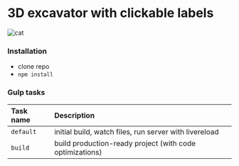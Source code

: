 # 3D excavator with clickable labels

![cat](https://user-images.githubusercontent.com/28541613/47376669-86194480-d6f3-11e8-8a40-86aaf85b6d0e.png)


### Installation
- clone repo
- `npm install`

### Gulp tasks
Task name          | Description                                                      
:------------------|:----------------------------------
`default`          | initial build, watch files, run server with livereload
`build`            | build production-ready project (with code optimizations)

